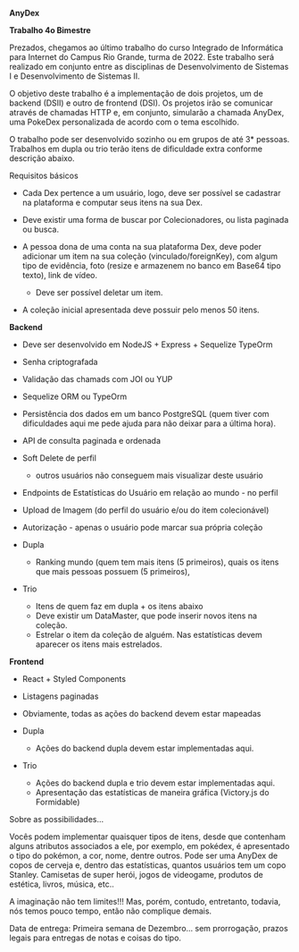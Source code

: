 **AnyDex**

**Trabalho 4o Bimestre**

Prezados, chegamos ao último trabalho do curso Integrado de Informática para Internet do Campus Rio Grande, turma de 2022. Este trabalho será realizado em conjunto entre as disciplinas de Desenvolvimento de Sistemas I e Desenvolvimento de Sistemas II.

O objetivo deste trabalho é a implementação de dois projetos, um de backend (DSII) e outro de frontend (DSI). Os projetos irão se comunicar através de chamadas HTTP e, em conjunto, simularão a chamada AnyDex, uma PokeDex personalizada de acordo com o tema escolhido.

O trabalho pode ser desenvolvido sozinho ou em grupos de até 3\* pessoas. Trabalhos em dupla ou trio terão itens de dificuldade extra conforme descrição abaixo.

Requisitos básicos

- Cada Dex pertence a um usuário, logo, deve ser possível se cadastrar na plataforma e computar seus itens na sua Dex.

- Deve existir uma forma de buscar por Colecionadores, ou lista paginada ou busca.

- A pessoa dona de uma conta na sua plataforma Dex, deve poder adicionar um item na sua coleção (vinculado/foreignKey), com algum tipo de evidência, foto (resize e armazenem no banco em Base64 tipo texto), link de vídeo.
  - Deve ser possível deletar um item.

- A coleção inicial apresentada deve possuir pelo menos 50 itens.

**Backend**

- Deve ser desenvolvido em NodeJS + Express + Sequelize TypeOrm

- Senha criptografada
- Validação das chamads com JOI ou YUP
- Sequelize ORM ou TypeOrm
- Persistência dos dados em um banco PostgreSQL (quem tiver com dificuldades aqui me pede ajuda para não deixar para a última hora).

- API de consulta paginada e ordenada
- Soft Delete de perfil
  - outros usuários não conseguem mais visualizar deste usuário
- Endpoints de Estatísticas do Usuário em relação ao mundo - no perfil
- Upload de Imagem (do perfil do usuário e/ou do item colecionável)
- Autorização - apenas o usuário pode marcar sua própria coleção

- Dupla
  - Ranking mundo (quem tem mais itens (5 primeiros), quais os itens que mais pessoas possuem (5 primeiros),
- Trio
  - Itens de quem faz em dupla + os itens abaixo
  - Deve existir um DataMaster, que pode inserir novos itens na coleção.
  - Estrelar o item da coleção de alguém. Nas estatísticas devem aparecer os itens mais estrelados.

**Frontend**

- React + Styled Components
- Listagens paginadas
- Obviamente, todas as ações do backend devem estar mapeadas

- Dupla
  - Ações do backend dupla devem estar implementadas aqui.
- Trio
  - Ações do backend dupla e trio devem estar implementadas aqui.
  - Apresentação das estatísticas de maneira gráfica (Victory.js do Formidable)

Sobre as possibilidades…

Vocês podem implementar quaisquer tipos de itens, desde que contenham alguns atributos associados a ele, por exemplo, em pokédex, é apresentado o tipo do pokémon, a cor, nome, dentre outros. Pode ser uma AnyDex de copos de cerveja e, dentro das estatísticas, quantos usuários tem um copo Stanley. Camisetas de super herói, jogos de videogame, produtos de estética, livros, música, etc..

A imaginação não tem limites!!! Mas, porém, contudo, entretanto, todavia, nós temos pouco tempo, então não complique demais.

Data de entrega: Primeira semana de Dezembro… sem prorrogação, prazos legais para entregas de notas e coisas do tipo.
